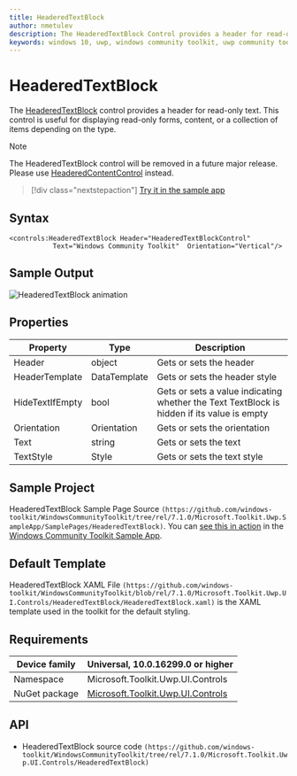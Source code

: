 ```yaml
---
title: HeaderedTextBlock
author: nmetulev
description: The HeaderedTextBlock Control provides a header for read-only text. This control is useful for displaying read-only forms, content, or a collection of items depending on the type. 
keywords: windows 10, uwp, windows community toolkit, uwp community toolkit, uwp toolkit, HeaderedTextBlock, XAML Control, xaml
---
```


# HeaderedTextBlock

The [HeaderedTextBlock](/dotnet/api/microsoft.toolkit.uwp.ui.controls.headeredtextblock) control provides a header for read-only text. This control is useful for displaying read-only forms, content, or a collection of items depending on the type.

> [!NOTE]
> The HeaderedTextBlock control will be removed in a future major release. Please use [HeaderedContentControl](/dotnet/api/microsoft.toolkit.uwp.ui.controls.headeredcontentcontrol) instead.

> [!div class="nextstepaction"]
> [Try it in the sample app](uwpct://Controls?sample=HeaderedTextBlock)

## Syntax

```xaml
<controls:HeaderedTextBlock Header="HeaderedTextBlockControl" 
           Text="Windows Community Toolkit"  Orientation="Vertical"/>  
```

## Sample Output

![HeaderedTextBlock animation](../resources/images/Controls/HeaderedTextBlock.png)

## Properties

| Property | Type | Description |
| -- | -- | -- |
| Header | object | Gets or sets the header |
| HeaderTemplate | DataTemplate | Gets or sets the header style |
| HideTextIfEmpty | bool | Gets or sets a value indicating whether the Text TextBlock is hidden if its value is empty |
| Orientation | Orientation | Gets or sets the orientation |
| Text | string | Gets or sets the text |
| TextStyle | Style | Gets or sets the text style |

## Sample Project

HeaderedTextBlock Sample Page Source `(https://github.com/windows-toolkit/WindowsCommunityToolkit/tree/rel/7.1.0/Microsoft.Toolkit.Uwp.SampleApp/SamplePages/HeaderedTextBlock)`. You can [see this in action](uwpct://Controls?sample=HeaderedTextBlock) in the [Windows Community Toolkit Sample App](https://aka.ms/windowstoolkitapp).

## Default Template

HeaderedTextBlock XAML File `(https://github.com/windows-toolkit/WindowsCommunityToolkit/blob/rel/7.1.0/Microsoft.Toolkit.Uwp.UI.Controls/HeaderedTextBlock/HeaderedTextBlock.xaml)` is the XAML template used in the toolkit for the default styling.

## Requirements

| Device family | Universal, 10.0.16299.0 or higher |
| -- | -- |
| Namespace | Microsoft.Toolkit.Uwp.UI.Controls |
| NuGet package | [Microsoft.Toolkit.Uwp.UI.Controls](https://www.nuget.org/packages/Microsoft.Toolkit.Uwp.UI.Controls/) |

## API

* HeaderedTextBlock source code `(https://github.com/windows-toolkit/WindowsCommunityToolkit/tree/rel/7.1.0/Microsoft.Toolkit.Uwp.UI.Controls/HeaderedTextBlock)`

